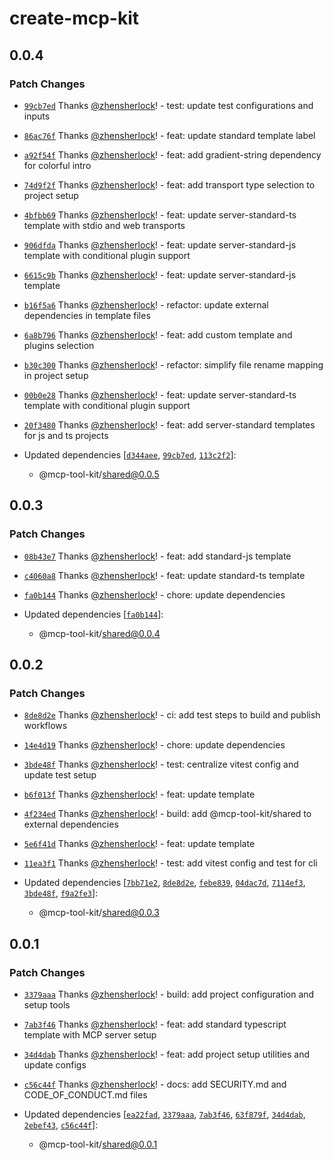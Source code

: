 # create-mcp-kit

## 0.0.4

### Patch Changes

- [`99cb7ed`](https://github.com/my-mcp-hub/mcp-kit/commit/99cb7ed3d332a8b68f1001c103d9d66b9b59bbf9) Thanks [@zhensherlock](https://github.com/zhensherlock)! - test: update test configurations and inputs

- [`86ac76f`](https://github.com/my-mcp-hub/mcp-kit/commit/86ac76fc680f214a774ff6fb44be33b734de2801) Thanks [@zhensherlock](https://github.com/zhensherlock)! - feat: update standard template label

- [`a92f54f`](https://github.com/my-mcp-hub/mcp-kit/commit/a92f54fdbf7ae71d143e588696ec9cd727f0ef12) Thanks [@zhensherlock](https://github.com/zhensherlock)! - feat: add gradient-string dependency for colorful intro

- [`74d9f2f`](https://github.com/my-mcp-hub/mcp-kit/commit/74d9f2f7a7596a39f706c57fae422b9b166936c7) Thanks [@zhensherlock](https://github.com/zhensherlock)! - feat: add transport type selection to project setup

- [`4bfbb69`](https://github.com/my-mcp-hub/mcp-kit/commit/4bfbb691cb09208fd118ecf059907c6125188a33) Thanks [@zhensherlock](https://github.com/zhensherlock)! - feat: update server-standard-ts template with stdio and web transports

- [`906dfda`](https://github.com/my-mcp-hub/mcp-kit/commit/906dfdaa6e9143e054664940dc246371e28d5484) Thanks [@zhensherlock](https://github.com/zhensherlock)! - feat: update server-standard-js template with conditional plugin support

- [`6615c9b`](https://github.com/my-mcp-hub/mcp-kit/commit/6615c9bcdabc3a29f18e5ffff05a7b2d18bff170) Thanks [@zhensherlock](https://github.com/zhensherlock)! - feat: update server-standard-js template

- [`b16f5a6`](https://github.com/my-mcp-hub/mcp-kit/commit/b16f5a622d6c03106131133811e6aa8feff65fed) Thanks [@zhensherlock](https://github.com/zhensherlock)! - refactor: update external dependencies in template files

- [`6a8b796`](https://github.com/my-mcp-hub/mcp-kit/commit/6a8b7969a77a3a05265531cc34dd73ebe680b544) Thanks [@zhensherlock](https://github.com/zhensherlock)! - feat: add custom template and plugins selection

- [`b30c300`](https://github.com/my-mcp-hub/mcp-kit/commit/b30c30048fedff0be244e6833d4a8220e5b2afb1) Thanks [@zhensherlock](https://github.com/zhensherlock)! - refactor: simplify file rename mapping in project setup

- [`00b0e28`](https://github.com/my-mcp-hub/mcp-kit/commit/00b0e28bdd67fff08472058ab874a7c81be8bbec) Thanks [@zhensherlock](https://github.com/zhensherlock)! - feat: update server-standard-ts template with conditional plugin support

- [`20f3480`](https://github.com/my-mcp-hub/mcp-kit/commit/20f3480160d20cdcf871024214381f2b090b4932) Thanks [@zhensherlock](https://github.com/zhensherlock)! - feat: add server-standard templates for js and ts projects

- Updated dependencies [[`d344aee`](https://github.com/my-mcp-hub/mcp-kit/commit/d344aee6d306b26f4e0b588a04c69b89a155b14e), [`99cb7ed`](https://github.com/my-mcp-hub/mcp-kit/commit/99cb7ed3d332a8b68f1001c103d9d66b9b59bbf9), [`113c2f2`](https://github.com/my-mcp-hub/mcp-kit/commit/113c2f2df932148a9cef7d0746c15f6fe9d25ab5)]:
  - @mcp-tool-kit/shared@0.0.5

## 0.0.3

### Patch Changes

- [`08b43e7`](https://github.com/my-mcp-hub/mcp-kit/commit/08b43e7ab828cec504472142163c84973fa19c77) Thanks [@zhensherlock](https://github.com/zhensherlock)! - feat: add standard-js template

- [`c4060a8`](https://github.com/my-mcp-hub/mcp-kit/commit/c4060a8d70ffc6588fc7c368af53fd6e4d829a20) Thanks [@zhensherlock](https://github.com/zhensherlock)! - feat: update standard-ts template

- [`fa0b144`](https://github.com/my-mcp-hub/mcp-kit/commit/fa0b1443c37a5ff07d63930f3951ee02600b1cea) Thanks [@zhensherlock](https://github.com/zhensherlock)! - chore: update dependencies

- Updated dependencies [[`fa0b144`](https://github.com/my-mcp-hub/mcp-kit/commit/fa0b1443c37a5ff07d63930f3951ee02600b1cea)]:
  - @mcp-tool-kit/shared@0.0.4

## 0.0.2

### Patch Changes

- [`8de8d2e`](https://github.com/my-mcp-hub/mcp-kit/commit/8de8d2eb47d1347cc92b99ea0e55c80dcee5c066) Thanks [@zhensherlock](https://github.com/zhensherlock)! - ci: add test steps to build and publish workflows

- [`14e4d19`](https://github.com/my-mcp-hub/mcp-kit/commit/14e4d19765b2ea59559c5c6f442318003cb76fd6) Thanks [@zhensherlock](https://github.com/zhensherlock)! - chore: update dependencies

- [`3bde48f`](https://github.com/my-mcp-hub/mcp-kit/commit/3bde48f49b4897e0c73078cf412487056af9eb52) Thanks [@zhensherlock](https://github.com/zhensherlock)! - test: centralize vitest config and update test setup

- [`b6f013f`](https://github.com/my-mcp-hub/mcp-kit/commit/b6f013f625e696b5c415e58d02e32e5e23905781) Thanks [@zhensherlock](https://github.com/zhensherlock)! - feat: update template

- [`4f234ed`](https://github.com/my-mcp-hub/mcp-kit/commit/4f234ed83e7e992af482cb2eb53fa84914ba5cdf) Thanks [@zhensherlock](https://github.com/zhensherlock)! - build: add @mcp-tool-kit/shared to external dependencies

- [`5e6f41d`](https://github.com/my-mcp-hub/mcp-kit/commit/5e6f41df29a41591cd9d466685191947dbf81635) Thanks [@zhensherlock](https://github.com/zhensherlock)! - feat: update template

- [`11ea3f1`](https://github.com/my-mcp-hub/mcp-kit/commit/11ea3f1d7d25bf70ad957c9d6769627ca1ac4fbe) Thanks [@zhensherlock](https://github.com/zhensherlock)! - test: add vitest config and test for cli

- Updated dependencies [[`7bb71e2`](https://github.com/my-mcp-hub/mcp-kit/commit/7bb71e2c1eadabacebe865015cc4edad1922a2ff), [`8de8d2e`](https://github.com/my-mcp-hub/mcp-kit/commit/8de8d2eb47d1347cc92b99ea0e55c80dcee5c066), [`febe839`](https://github.com/my-mcp-hub/mcp-kit/commit/febe83995330490ac200e86a6843ebf59465a1d3), [`04dac7d`](https://github.com/my-mcp-hub/mcp-kit/commit/04dac7dc66948548bf29d2bc1e6ebe3ef3463c30), [`7114ef3`](https://github.com/my-mcp-hub/mcp-kit/commit/7114ef3fbd4b3e78e069633c3ff746b9325df998), [`3bde48f`](https://github.com/my-mcp-hub/mcp-kit/commit/3bde48f49b4897e0c73078cf412487056af9eb52), [`f9a2fe3`](https://github.com/my-mcp-hub/mcp-kit/commit/f9a2fe317b6b71370c2088a34838c566bccfdc83)]:
  - @mcp-tool-kit/shared@0.0.3

## 0.0.1

### Patch Changes

- [`3379aaa`](https://github.com/my-mcp-hub/mcp-kit/commit/3379aaa421e413d0c290128babd0d072c1034a0e) Thanks [@zhensherlock](https://github.com/zhensherlock)! - build: add project configuration and setup tools

- [`7ab3f46`](https://github.com/my-mcp-hub/mcp-kit/commit/7ab3f462dbb154500245b6f00a0741ddf81ae712) Thanks [@zhensherlock](https://github.com/zhensherlock)! - feat: add standard typescript template with MCP server setup

- [`34d4dab`](https://github.com/my-mcp-hub/mcp-kit/commit/34d4dab0e9e28f2e5ec0e76b44d55cfd12a7ef5d) Thanks [@zhensherlock](https://github.com/zhensherlock)! - feat: add project setup utilities and update configs

- [`c56c44f`](https://github.com/my-mcp-hub/mcp-kit/commit/c56c44fb3d039b9ade198105a1f9aba4d5f95032) Thanks [@zhensherlock](https://github.com/zhensherlock)! - docs: add SECURITY.md and CODE_OF_CONDUCT.md files

- Updated dependencies [[`ea22fad`](https://github.com/my-mcp-hub/mcp-kit/commit/ea22fad55eb0b2d1d9d04e0054b736b198164509), [`3379aaa`](https://github.com/my-mcp-hub/mcp-kit/commit/3379aaa421e413d0c290128babd0d072c1034a0e), [`7ab3f46`](https://github.com/my-mcp-hub/mcp-kit/commit/7ab3f462dbb154500245b6f00a0741ddf81ae712), [`63f879f`](https://github.com/my-mcp-hub/mcp-kit/commit/63f879f86acb9852811b8b61fa95eb298f0df1f6), [`34d4dab`](https://github.com/my-mcp-hub/mcp-kit/commit/34d4dab0e9e28f2e5ec0e76b44d55cfd12a7ef5d), [`2ebef43`](https://github.com/my-mcp-hub/mcp-kit/commit/2ebef43ad78b2649a63f7f206b74b9b7e03ab879), [`c56c44f`](https://github.com/my-mcp-hub/mcp-kit/commit/c56c44fb3d039b9ade198105a1f9aba4d5f95032)]:
  - @mcp-tool-kit/shared@0.0.1
